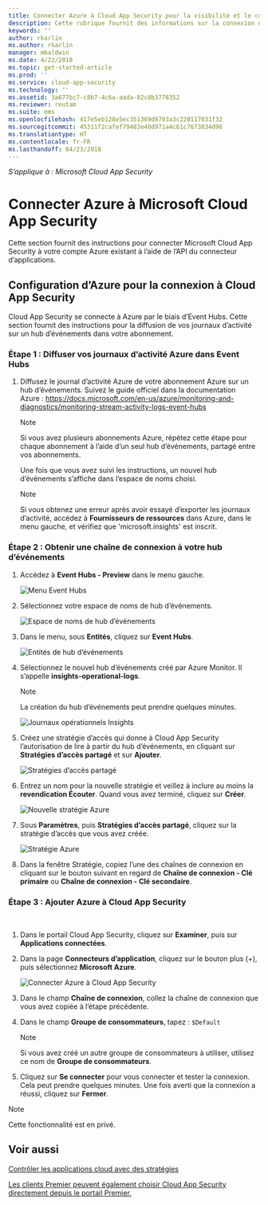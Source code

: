 ```yaml
---
title: Connecter Azure à Cloud App Security pour la visibilité et le contrôle d’utilisation | Microsoft Docs
description: Cette rubrique fournit des informations sur la connexion d’Azure à Cloud App Security à l’aide du connecteur API.
keywords: ''
author: rkarlin
ms.author: rkarlin
manager: mbaldwin
ms.date: 4/22/2018
ms.topic: get-started-article
ms.prod: ''
ms.service: cloud-app-security
ms.technology: ''
ms.assetid: 3a677bc7-c8b7-4c6a-aada-82c8b3778352
ms.reviewer: reutam
ms.suite: ems
ms.openlocfilehash: 417e5eb128e5ec351369d8703a3c220117031f32
ms.sourcegitcommit: 45311f2cafef79483e40d971a4c61c7673834d96
ms.translationtype: HT
ms.contentlocale: fr-FR
ms.lasthandoff: 04/23/2018
---
```

*S’applique à : Microsoft Cloud App Security*


# <a name="connect-azure-to-microsoft-cloud-app-security"></a>Connecter Azure à Microsoft Cloud App Security

Cette section fournit des instructions pour connecter Microsoft Cloud App Security à votre compte Azure existant à l’aide de l’API du connecteur d’applications.  
  
## <a name="setting-up-azure-for-connection-to-cloud-app-security"></a>Configuration d’Azure pour la connexion à Cloud App Security

Cloud App Security se connecte à Azure par le biais d’Event Hubs. Cette section fournit des instructions pour la diffusion de vos journaux d’activité sur un hub d’événements dans votre abonnement. 

### <a name="step-1-stream-your-azure-activity-logs-to-event-hubs"></a>Étape 1 : Diffuser vos journaux d’activité Azure dans Event Hubs

1. Diffusez le journal d’activité Azure de votre abonnement Azure sur un hub d’événements. Suivez le guide officiel dans la documentation Azure : https://docs.microsoft.com/en-us/azure/monitoring-and-diagnostics/monitoring-stream-activity-logs-event-hubs

   > [!NOTE]
   > Si vous avez plusieurs abonnements Azure, répétez cette étape pour chaque abonnement à l’aide d’un seul hub d’événements, partagé entre vos abonnements.

   Une fois que vous avez suivi les instructions, un nouvel hub d’événements s’affiche dans l’espace de noms choisi.
 
   > [!NOTE]
   > Si vous obtenez une erreur après avoir essayé d’exporter les journaux d’activité, accédez à **Fournisseurs de ressources** dans Azure, dans le menu gauche, et vérifiez que 'microsoft.insights' est inscrit.

### <a name="step-2-get-a-connection-string-to-your-event-hub"></a>Étape 2 : Obtenir une chaîne de connexion à votre hub d’événements

1. Accédez à **Event Hubs - Preview** dans le menu gauche.
  
   ![Menu Event Hubs](media/azure-event-hubs.png "Event Hubs Azure")

2. Sélectionnez votre espace de noms de hub d’événements.
  
   ![Espace de noms de hub d’événements](media/azure-namespace.png "Espace de noms Azure")

3. Dans le menu, sous **Entités**, cliquez sur **Event Hubs**. 
  
   ![Entités de hub d’événements](media/azure-event-hubs-entities.png "Entités de hub d’événements Azure")

4. Sélectionnez le nouvel hub d’événements créé par Azure Monitor. Il s’appelle **insights-operational-logs**.
   > [!NOTE]
   > La création du hub d’événements peut prendre quelques minutes.

   ![Journaux opérationnels Insights](media/azure-insight-operational-logs.png "Journaux opérationnels Insights Azure")
  
  
5. Créez une stratégie d’accès qui donne à Cloud App Security l’autorisation de lire à partir du hub d’événements, en cliquant sur **Stratégies d’accès partagé** et sur **Ajouter**.
  
    ![Stratégies d’accès partagé](media/azure-shared-access-policies.png "Stratégies d’accès partagé Azure")

6. Entrez un nom pour la nouvelle stratégie et veillez à inclure au moins la **revendication Écouter**. Quand vous avez terminé, cliquez sur **Créer**.
  
   ![Nouvelle stratégie Azure](media/azure-new-policy.png "Nouvelle stratégie Azure")

7. Sous **Paramètres**, puis **Stratégies d’accès partagé**, cliquez sur la stratégie d’accès que vous avez créée.   
  
   ![Stratégie Azure](media/azure-select-policy.png "Stratégie Azure")

8. Dans la fenêtre Stratégie, copiez l’une des chaînes de connexion en cliquant sur le bouton suivant en regard de **Chaîne de connexion - Clé primaire** ou **Chaîne de connexion - Clé secondaire**.

### <a name="step-3-add-azure-to-cloud-app-security"></a>Étape 3 : Ajouter Azure à Cloud App Security
 
1. Dans le portail Cloud App Security, cliquez sur **Examiner**, puis sur **Applications connectées**.  
  
2. Dans la page **Connecteurs d’application**, cliquez sur le bouton plus (+), puis sélectionnez **Microsoft Azure**.  
  
    ![Connecter Azure à Cloud App Security](media/azure-connect-app.png "Connecter Azure")  
  
3. Dans le champ **Chaîne de connexion**, collez la chaîne de connexion que vous avez copiée à l’étape précédente.  
  
4. Dans le champ **Groupe de consommateurs**, tapez :   `$Default`
    
   >[!NOTE] 
   > Si vous avez créé un autre groupe de consommateurs à utiliser, utilisez ce nom de **Groupe de consommateurs**.
  
5. Cliquez sur **Se connecter** pour vous connecter et tester la connexion. Cela peut prendre quelques minutes. Une fois averti que la connexion a réussi, cliquez sur **Fermer**.  


> [!NOTE]
> Cette fonctionnalité est en privé.


## <a name="see-also"></a>Voir aussi  
[Contrôler les applications cloud avec des stratégies](control-cloud-apps-with-policies.md)   

[Les clients Premier peuvent également choisir Cloud App Security directement depuis le portail Premier.](https://premier.microsoft.com/)  
  
  